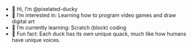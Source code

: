 - 👋 Hi, I’m @pixelated-ducky
- 👀 I’m interested in: Learning how to program video games and draw digital art
- 🌱 I’m currently learning: Scratch (block) coding
- 🦆 Fun fact: Each duck has its own unique quack, much like how humans have unique voices.

<!---
pixelated-ducky/pixelated-ducky is a ✨ special ✨ repository because its `README.md` (this file) appears on your GitHub profile.
You can click the Preview link to take a look at your changes.
--->

